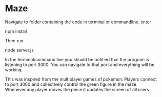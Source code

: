 # Maze

Navigate to folder containing the code
In terminal or commandline, enter

npm install

Then run

node server.js

In the terminal/command line you should be notified that the program is listening to port 3000. You can navigate to that port and everything will be working.

This was inspired from the multiplayer games of pokemon. Players connect to port 3000 and collectively control the green figure in the maze.
Whenever any player moves the piece it updates the screen of all users.
